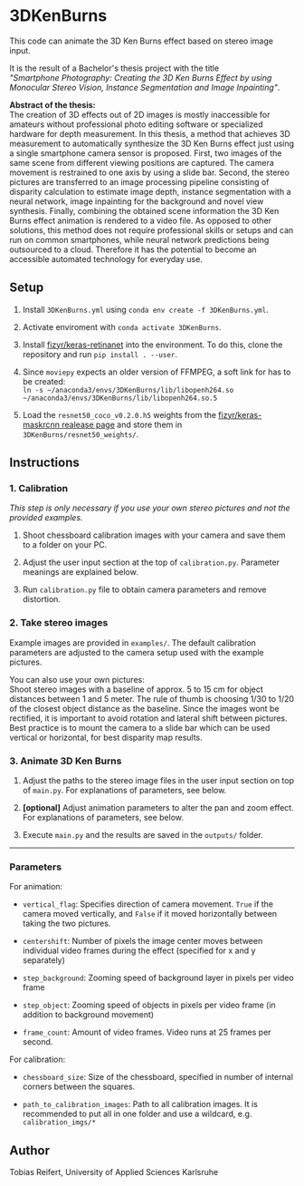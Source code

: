 # 3DKenBurns

This code can animate the 3D Ken Burns effect based on stereo image input.

It is the result of a Bachelor's thesis project with the title <br>
_"Smartphone Photography: Creating the 3D Ken Burns Effect by using Monocular Stereo Vision, Instance Segmentation and Image Inpainting"_.

**Abstract of the thesis:**<br>
The creation of 3D effects out of 2D images is mostly inaccessible for amateurs without professional photo editing software or specialized hardware for depth measurement.
In this thesis, a method that achieves 3D measurement to automatically synthesize the 3D Ken Burns effect just using a single smartphone camera sensor is proposed. First, two images of the same scene from different viewing positions are captured. The camera movement is restrained to one axis by using a slide bar. Second, the stereo pictures are transferred to an image processing pipeline consisting of disparity calculation to estimate image depth, instance segmentation with a neural network, image inpainting for the background and novel view synthesis. Finally, combining the obtained scene information the 3D Ken Burns effect animation is rendered to a video file. As opposed to other solutions, this method does not require professional skills or setups and can run on common smartphones, while neural network predictions being outsourced to a cloud. Therefore it has the potential to become an accessible automated technology for everyday use.


## Setup

1. Install ``3DKenBurns.yml`` using ``conda env create -f 3DKenBurns.yml``.

2. Activate enviroment with ``conda activate 3DKenBurns``.

3. Install [fizyr/keras-retinanet](https://github.com/fizyr/keras-retinanet) into the environment. To do this, clone the repository and run ``pip install . --user``.

4. Since ``moviepy`` expects an older version of FFMPEG, a soft link for has to be created:<br>
``ln -s ~/anaconda3/envs/3DKenBurns/lib/libopenh264.so ~/anaconda3/envs/3DKenBurns/lib/libopenh264.so.5``

5. Load the ``resnet50_coco_v0.2.0.h5`` weights from the [fizyr/keras-maskrcnn realease page](https://github.com/fizyr/keras-maskrcnn/releases) and store them in ``3DKenBurns/resnet50_weights/``.


## Instructions
### 1. Calibration
_This step is only necessary if you use your own stereo pictures and not the provided examples._

1. Shoot chessboard calibration images with your camera and save them to a folder on your PC.

2. Adjust the user input section at the top of ``calibration.py``. Parameter meanings are explained below.

3. Run ``calibration.py`` file to obtain camera parameters and remove distortion.

### 2. Take stereo images

Example images are provided in ``examples/``. The default calibration parameters are adjusted to the camera setup used with the example pictures.

You can also use your own pictures:<br>
Shoot stereo images with a baseline of approx. 5 to 15 cm for object distances between 1 and 5 meter.
The rule of thumb is choosing 1/30 to 1/20 of the closest object distance as the baseline. Since the images wont be rectified, it is important to avoid rotation and lateral shift between pictures. Best practice is to mount the camera to a slide bar which can be used vertical or horizontal, for best disparity map results.

### 3. Animate 3D Ken Burns

1. Adjust the paths to the stereo image files in the user input section on top of ``main.py``. For explanations of parameters, see below.

2. **[optional]**  Adjust animation parameters to alter the pan and zoom effect. For explanations of parameters, see below.

3. Execute ``main.py`` and the results are saved in the ``outputs/`` folder.

--------------------

### Parameters

For animation:
- ``vertical_flag``: Specifies direction of camera movement. ``True`` if the camera moved vertically, and ``False`` if it moved horizontally between taking the two pictures.

- ``centershift``: Number of pixels the image center moves between individual video frames during the effect (specified for x and y separately)

- ``step_background``: Zooming speed of background layer in pixels per video frame

- ``step_object``: Zooming speed of objects in pixels per video frame (in addition to background movement)

- ``frame_count``: Amount of video frames. Video runs at 25 frames per second.

For calibration:
- ``chessboard_size``: Size of the chessboard, specified in number of internal corners between the squares.

- ``path_to_calibration_images``: Path to all calibration images. It is recommended to put all in one folder and use a wildcard, e.g. ``calibration_imgs/*``



## Author

Tobias Reifert, University of Applied Sciences Karlsruhe
